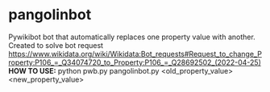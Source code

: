 # pangolinbot
Pywikibot bot that automatically replaces one property value with another.
Created to solve bot request https://www.wikidata.org/wiki/Wikidata:Bot_requests#Request_to_change_Property:P106_=_Q34074720_to_Property:P106_=_Q28692502_(2022-04-25)
**HOW TO USE:** python pwb.py pangolinbot.py <property> <old_property_value> <new_property_value>
